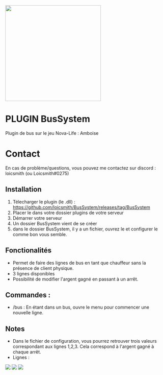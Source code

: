 <img src="https://media.discordapp.net/attachments/1174014039333031936/1201207958252556358/BUS_SYSTEM.png" width="300"/>

# PLUGIN BusSystem

Plugin de bus sur le jeu Nova-Life : Amboise

# Contact

En cas de problème/questions, vous pouvez me contactez sur discord : loicsmith (ou Loicsmith#0275)


## Installation
1. Télecharger le plugin (le .dll) : https://github.com/loicsmith/BusSystem/releases/tag/BusSystem
2. Placer le dans votre dossier plugins de votre serveur
3. Démarrer votre serveur
4. Un dossier BusSystem vient de se créer
5. dans le dossier BusSystem, il y a un fichier, ouvrez le et configurer le comme bon vous semble.

## Fonctionalités

- Permet de faire des lignes de bus en tant que chauffeur sans la présence de client physique.
- 3 lignes disponibles
- Possibilité de modifier l'argent gagné en passant à un arrêt.

## Commandes :
- /bus : En étant dans un bus, ouvre le menu pour commencer une nouvelle ligne.

## Notes

- Dans le fichier de configuration, vous pourrez retrouver trois valeurs correspondant aux lignes 1,2,3. Cela correspond à l'argent gagné à chaque arrêt.
- Lignes :
<img src="https://i.imgur.com/nLx2zC1.png"/>
<img src="https://i.imgur.com/sk1gDyc.png"/>
<img src="https://i.imgur.com/SN7zxrK.png"/>
